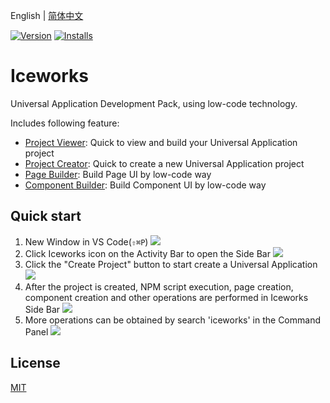 English | [简体中文](./README.md)

[![Version](https://vsmarketplacebadge.apphb.com/version/iceworks-team.iceworks.svg)](https://marketplace.visualstudio.com/items?itemName=iceworks.iceworks)
[![Installs](https://vsmarketplacebadge.apphb.com/installs-short/iceworks-team.iceworks.svg)](https://marketplace.visualstudio.com/items?itemName=iceworks.iceworks)

# Iceworks

Universal Application Development Pack, using low-code technology.

Includes following feature:

- [Project Viewer](https://marketplace.visualstudio.com/items?itemName=iceworks-team.iceworks-app): Quick to view and build your Universal Application project
- [Project Creator](https://marketplace.visualstudio.com/items?itemName=iceworks-team.iceworks-project-creator): Quick to create a new Universal Application project
- [Page Builder](https://marketplace.visualstudio.com/items?itemName=iceworks-team.iceworks-page-builder): Build Page UI by low-code way
- [Component Builder](https://marketplace.visualstudio.com/items?itemName=iceworks-team.iceworks-component-builder): Build Component UI by low-code way

## Quick start

1. New Window in VS Code(`⇧⌘P`)
  ![](https://img.alicdn.com/tfs/TB1blgMJNz1gK0jSZSgXXavwpXa-1024-768.png)
2. Click Iceworks icon on the Activity Bar to open the Side Bar
  ![](https://img.alicdn.com/tfs/TB1G2cValBh1e4jSZFhXXcC9VXa-1024-768.png)
3. Click the "Create Project" button to start create a Universal Application
  ![](https://img.alicdn.com/tfs/TB1Y4oSJUY1gK0jSZFCXXcwqXXa-1024-768.png)
4. After the project is created, NPM script execution, page creation, component creation and other operations are performed in Iceworks Side Bar
  ![](https://img.alicdn.com/tfs/TB1hScTJKH2gK0jSZJnXXaT1FXa-1024-768.png)
5. More operations can be obtained by search 'iceworks' in the Command Panel
  ![](https://img.alicdn.com/tfs/TB16h7PJFP7gK0jSZFjXXc5aXXa-1024-768.png)

## License

[MIT](https://github.com/ice-lab/iceworks/blob/master/LICENSE)
